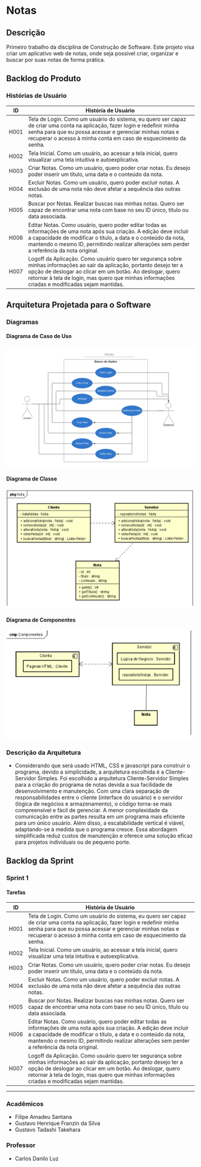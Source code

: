 # Notas

## Descrição

Primeiro trabalho da disciplina de Construção de Software. Este projeto visa criar um aplicativo web de notas, onde seja possível criar, organizar e buscar por suas notas de forma prática.

## Backlog do Produto

### Histórias de Usuário

| ID   | História de Usuário                                       |
|------|------------------------------------------------------------|
| H001 | Tela de Login. Como um usuário do sistema, eu quero ser capaz de criar uma conta na aplicação, fazer login e redefinir minha senha para que eu possa acessar e gerenciar minhas notas e recuperar o acesso à minha conta em caso de esquecimento da senha.|
| H002 | Tela Inicial. Como um usuário, ao acessar a tela inicial, quero visualizar uma tela intuitiva e autoexplicativa.|
| H003 | Criar Notas. Como um usuário, quero poder criar notas. Eu desejo poder inserir um título, uma data e o conteúdo da nota.|
| H004 | Excluir Notas. Como um usuário, quero poder excluir notas. A exclusão de uma nota não deve afetar a sequência das outras notas. |
| H005 | Buscar por Notas. Realizar buscas nas minhas notas. Quero ser capaz de encontrar uma nota com base no seu ID único, título ou data associada. |
| H006 | Editar Notas. Como usuário, quero poder editar todas as informações de uma nota após sua criação. A edição deve incluir a capacidade de modificar o título, a data e o conteúdo da nota, mantendo o mesmo ID, permitindo realizar alterações sem perder a referência da nota original. |
| H007 | Logoff da Aplicação. Como usuário quero ter segurança sobre minhas informações ao sair da aplicação, portanto desejo ter a opção de deslogar ao clicar em um botão. Ao deslogar, quero retornar à tela de login, mas quero que minhas informações criadas e modificadas sejam mantidas. |

## Arquitetura Projetada para o Software

### Diagramas

#### Diagrama de Caso de Uso
![Diagrama de Caso de Uso](https://github.com/filipeUEM/Construcao-de-Software/blob/main/Diagramas/Diagrama%20de%20Caso%20de%20Uso.png)

#### Diagrama de Classe
![Diagrama de Classe](https://github.com/filipeUEM/Construcao-de-Software/blob/main/Diagramas/Diagrama-de-classe.png)

#### Diagrama de Componentes
![Diagrama de Componentes](https://github.com/filipeUEM/Construcao-de-Software/blob/main/Diagramas/diagrama-de-componentes.PNG)

### Descrição da Arquitetura

- Considerando que será usado HTML, CSS e javascript para construir o programa, devido a simplicidade, a arquitetura escolhida é a Cliente-Servidor Simples. Foi escolhido a arquitetura Cliente-Servidor Simples para a criação do programa de notas devida a sua facilidade de desenvolvimento e manutenção. Com uma clara separação de responsabilidades entre o cliente (interface do usuário) e o servidor (lógica de negócios e armazenamento), o código torna-se mais compreensível e fácil de gerenciar. A menor complexidade da comunicação entre as partes resulta em um programa mais eficiente para um único usuário. Além disso, a escalabilidade vertical é viável, adaptando-se à medida que o programa cresce. Essa abordagem simplificada reduz custos de manutenção e oferece uma solução eficaz para projetos individuais ou de pequeno porte.

## Backlog da Sprint

### Sprint 1

#### Tarefas

| ID   | História de Usuário                                       |
|------|------------------------------------------------------------|
| H001 | Tela de Login. Como um usuário do sistema, eu quero ser capaz de criar uma conta na aplicação, fazer login e redefinir minha senha para que eu possa acessar e gerenciar minhas notas e recuperar o acesso à minha conta em caso de esquecimento da senha.|
| H002 | Tela Inicial. Como um usuário, ao acessar a tela inicial, quero visualizar uma tela intuitiva e autoexplicativa.|
| H003 | Criar Notas. Como um usuário, quero poder criar notas. Eu desejo poder inserir um título, uma data e o conteúdo da nota.|
| H004 | Excluir Notas. Como um usuário, quero poder excluir notas. A exclusão de uma nota não deve afetar a sequência das outras notas. |
| H005 | Buscar por Notas. Realizar buscas nas minhas notas. Quero ser capaz de encontrar uma nota com base no seu ID único, título ou data associada. |
| H006 | Editar Notas. Como usuário, quero poder editar todas as informações de uma nota após sua criação. A edição deve incluir a capacidade de modificar o título, a data e o conteúdo da nota, mantendo o mesmo ID, permitindo realizar alterações sem perder a referência da nota original. |
| H007 | Logoff da Aplicação. Como usuário quero ter segurança sobre minhas informações ao sair da aplicação, portanto desejo ter a opção de deslogar ao clicar em um botão. Ao deslogar, quero retornar à tela de login, mas quero que minhas informações criadas e modificadas sejam mantidas. |


--- 

### Acadêmicos

- Filipe Amadeu Santana
- Gustavo Henrique Franzin da Silva
- Gustavo Tadashi Takehara

### Professor

- Carlos Danilo Luz


